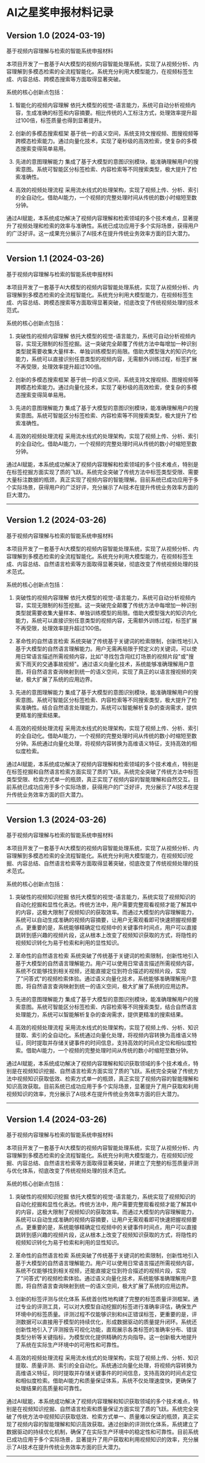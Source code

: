# AI之星奖申报材料记录

## Version 1.0 (2024-03-19)

基于视频内容理解与检索的智能系统申报材料

本项目开发了一套基于AI大模型的视频内容智能处理系统，实现了从视频分析、内容理解到多模态检索的全流程智能化。系统充分利用大模型能力，在视频标签生成、内容总结、跨模态搜索等方面取得显著突破。

系统的核心创新点包括：

1. 智能化的视频内容理解
依托大模型的视觉-语言能力，系统可自动分析视频内容，生成准确的标签和内容摘要。相比传统的人工标注方式，处理效率提升超过100倍，标签质量也得到显著提升。

2. 创新的多模态搜索框架
基于统一的语义空间，系统支持文搜视频、图搜视频等跨模态检索能力。通过向量化技术，实现了毫秒级的高效检索，使复杂的多模态搜索变得简单易用。

3. 先进的意图理解能力
集成了基于大模型的意图识别模块，能准确理解用户的搜索意图。系统可智能区分标签检索、内容检索等不同搜索类型，极大提升了检索准确性。

4. 高效的视频处理流程
采用流水线式的处理架构，实现了视频上传、分析、索引的全自动化。借助AI能力，一个视频的完整处理时间从传统的数小时缩短至数分钟。

通过AI赋能，本系统成功解决了视频内容理解和检索领域的多个技术难点，显著提升了视频处理和检索的效率与准确性。系统已成功应用于多个实际场景，获得用户的广泛好评。这一成果充分展示了AI技术在提升传统业务效率方面的巨大潜力。

---

## Version 1.1 (2024-03-26)

基于视频内容理解与检索的智能系统申报材料

本项目开发了一套基于AI大模型的视频内容智能处理系统，实现了从视频分析、内容理解到多模态检索的全流程智能化。系统充分利用大模型能力，在视频标签生成、内容总结、跨模态搜索等方面取得显著突破，彻底改变了传统视频处理的技术范式。

系统的核心创新点包括：

1. 突破性的视频内容理解
依托大模型的视觉-语言能力，系统可自动分析视频内容，实现无限制的标签挖掘。这一突破完全颠覆了传统方法中每增加一种识别类型就需要收集大量样本、单独训练模型的局限。借助大模型强大的知识内化能力，系统可以直接识别任意类型的视频内容，无需额外训练过程，标签扩展不再受限，处理效率提升超过100倍。

2. 创新的多模态搜索框架
基于统一的语义空间，系统支持文搜视频、图搜视频等跨模态检索能力。通过向量化技术，实现了毫秒级的高效检索，使复杂的多模态搜索变得简单易用。

3. 先进的意图理解能力
集成了基于大模型的意图识别模块，能准确理解用户的搜索意图。系统可智能区分标签检索、内容检索等不同搜索类型，极大提升了检索准确性。

4. 高效的视频处理流程
采用流水线式的处理架构，实现了视频上传、分析、索引的全自动化。借助AI能力，一个视频的完整处理时间从传统的数小时缩短至数分钟。

通过AI赋能，本系统成功解决了视频内容理解和检索领域的多个技术难点，特别是在标签挖掘方面实现了质的飞跃。系统完全突破了传统方法中标签类型受限、需要大量标注数据的瓶颈，真正实现了视频内容的智能理解。目前系统已成功应用于多个实际场景，获得用户的广泛好评，充分展示了AI技术在提升传统业务效率方面的巨大潜力。

---

## Version 1.2 (2024-03-26)

基于视频内容理解与检索的智能系统申报材料

本项目开发了一套基于AI大模型的视频内容智能处理系统，实现了从视频分析、内容理解到多模态检索的全流程智能化。系统充分利用大模型能力，在视频标签生成、内容总结、自然语言检索等方面取得显著突破，彻底改变了传统视频处理的技术范式。

系统的核心创新点包括：

1. 突破性的视频内容理解
依托大模型的视觉-语言能力，系统可自动分析视频内容，实现无限制的标签挖掘。这一突破完全颠覆了传统方法中每增加一种识别类型就需要收集大量样本、单独训练模型的局限。借助大模型强大的知识内化能力，系统可以直接识别任意类型的视频内容，无需额外训练过程，标签扩展不再受限，处理效率提升超过100倍。

2. 革命性的自然语言检索
系统突破了传统基于关键词的检索限制，创新性地引入基于大模型的自然语言理解能力。用户无需再局限于预定义的关键词，可以使用日常语言描述所需视频内容，比如"寻找包含闯红灯场景的视频片段"或"搜索下雨天的交通事故视频"。通过语义向量化技术，系统能够准确理解用户意图，将自然语言查询映射到统一的语义空间，实现了真正的以语言搜视频的突破，极大扩展了系统的应用边界。

3. 先进的意图理解能力
集成了基于大模型的意图识别模块，能准确理解用户的搜索意图。系统可智能区分标签检索、内容检索等不同搜索类型，极大提升了检索准确性。结合自然语言处理能力，系统可以智能解析复杂的查询需求，提供更精准的搜索结果。

4. 高效的视频处理流程
采用流水线式的处理架构，实现了视频上传、分析、索引的全自动化。借助AI能力，一个视频的完整处理时间从传统的数小时缩短至数分钟。系统通过向量化处理，将视频内容转换为高维语义特征，支持高效的相似度检索。

通过AI赋能，本系统成功解决了视频内容理解和检索领域的多个技术难点，特别是在标签挖掘和自然语言检索方面实现了质的飞跃。系统完全突破了传统方法中标签类型受限、检索方式单一的瓶颈，真正实现了视频内容的智能理解和自然交互。目前系统已成功应用于多个实际场景，获得用户的广泛好评，充分展示了AI技术在提升传统业务效率方面的巨大潜力。

---

## Version 1.3 (2024-03-26)

基于视频内容理解与检索的智能系统申报材料

本项目开发了一套基于AI大模型的视频内容智能处理系统，实现了从视频分析、内容理解到多模态检索的全流程智能化。系统充分利用大模型能力，在视频知识挖掘、内容总结、自然语言检索等方面取得显著突破，彻底改变了传统视频处理的技术范式。

系统的核心创新点包括：

1. 突破性的视频知识挖掘
依托大模型的视觉-语言能力，系统实现了视频知识的自动化挖掘和显性化表达。传统方法中，用户需要完整观看视频才能了解其中的内容，这极大限制了视频知识的获取效率。而通过大模型的内容理解能力，系统可以自动生成准确的视频内容摘要，让用户无需观看即可快速把握视频要点。更重要的是，系统能够精确定位视频中的关键事件时间点，用户可以直接跳转到感兴趣的视频片段，这从根本上改变了视频知识获取的方式，将隐性的视频知识转化为易于检索和利用的显性知识。

2. 革命性的自然语言检索
系统突破了传统基于关键词的检索限制，创新性地引入基于大模型的自然语言理解能力。用户可以使用日常语言描述所需视频内容，系统不仅能够找到相关视频，还能直接定位到符合描述的视频片段，实现了"问答式"的视频检索体验。通过语义向量化技术，系统能够准确理解用户意图，将自然语言查询映射到统一的语义空间，极大扩展了系统的应用边界。

3. 先进的意图理解能力
集成了基于大模型的意图识别模块，能准确理解用户的搜索意图。系统可智能区分标签检索、内容检索等不同搜索类型，结合自然语言处理能力，系统可以智能解析复杂的查询需求，提供更精准的搜索结果。

4. 高效的视频处理流程
采用流水线式的处理架构，实现了视频上传、分析、知识提取、索引的全自动化。系统通过向量化处理，将视频内容转换为高维语义特征，同时提取并存储关键事件的时间信息，支持高效的时间点定位和相似度检索。借助AI能力，一个视频的完整处理时间从传统的数小时缩短至数分钟。

通过AI赋能，本系统成功解决了视频内容理解和知识获取领域的多个技术难点，特别是在视频知识挖掘、自然语言检索方面实现了质的飞跃。系统完全突破了传统方法中视频知识获取低效、检索方式单一的瓶颈，真正实现了视频内容的智能理解和知识高效获取。目前系统已成功应用于多个实际场景，显著提升了用户获取和利用视频知识的效率，充分展示了AI技术在提升传统业务效率方面的巨大潜力。

---

## Version 1.4 (2024-03-26)

基于视频内容理解与检索的智能系统申报材料

本项目开发了一套基于AI大模型的视频内容智能处理系统，实现了从视频分析、内容理解到多模态检索的全流程智能化。系统充分利用大模型能力，在视频知识挖掘、内容总结、自然语言检索等方面取得显著突破，并建立了完整的标签质量评测与优化体系，彻底改变了传统视频处理的技术范式。

系统的核心创新点包括：

1. 突破性的视频知识挖掘
依托大模型的视觉-语言能力，系统实现了视频知识的自动化挖掘和显性化表达。传统方法中，用户需要完整观看视频才能了解其中的内容，这极大限制了视频知识的获取效率。而通过大模型的内容理解能力，系统可以自动生成准确的视频内容摘要，让用户无需观看即可快速把握视频要点。更重要的是，系统能够精确定位视频中的关键事件时间点，用户可以直接跳转到感兴趣的视频片段，这从根本上改变了视频知识获取的方式，将隐性的视频知识转化为易于检索和利用的显性知识。

2. 革命性的自然语言检索
系统突破了传统基于关键词的检索限制，创新性地引入基于大模型的自然语言理解能力。用户可以使用日常语言描述所需视频内容，系统不仅能够找到相关视频，还能直接定位到符合描述的视频片段，实现了"问答式"的视频检索体验。通过语义向量化技术，系统能够准确理解用户意图，将自然语言查询映射到统一的语义空间，极大扩展了系统的应用边界。

3. 创新的标签评测与优化体系
系统首创性地构建了完整的标签质量评测框架。通过专业的评测工具，可以对大模型自动挖掘的标签进行准确率评估，确保生产环境中的标签质量。评测过程不仅能够识别和纠正错误标签，更重要的是，评测数据可以直接用于模型的持续优化，形成数据驱动的质量提升闭环。系统还创新性地引入了评测报告可视化功能，直观展示各类标签的准确率分布、错误类型分析等关键指标，为模型优化提供精确的方向指导。这一创新极大地提升了系统在实际生产环境中的可用性和可靠性。

4. 高效的视频处理流程
采用流水线式的处理架构，实现了视频上传、分析、知识提取、质量评测、索引的全自动化。系统通过向量化处理，将视频内容转换为高维语义特征，同时提取并存储关键事件的时间信息，支持高效的时间点定位和相似度检索。借助AI能力和质量保证体系，系统不仅处理速度快，更确保了处理结果的高质量和可靠性。

通过AI赋能，本系统成功解决了视频内容理解和知识获取领域的多个技术难点，特别是在视频知识挖掘、自然语言检索和质量保证方面实现了质的飞跃。系统完全突破了传统方法中视频知识获取低效、检索方式单一、质量难以保证的瓶颈，真正实现了视频内容的智能理解和知识高效获取。通过创新的评测优化体系，系统建立了数据驱动的持续优化机制，确保了在实际生产环境中的稳定性和可靠性。目前系统已成功应用于多个实际场景，显著提升了用户获取和利用视频知识的效率，充分展示了AI技术在提升传统业务效率方面的巨大潜力。

--- 